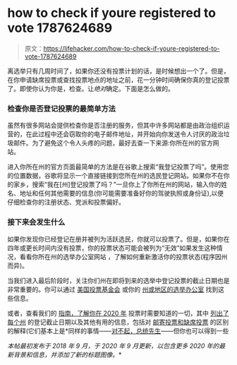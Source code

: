 # how to check if youre registered to vote 1787624689

> 原文：<https://lifehacker.com/how-to-check-if-youre-registered-to-vote-1787624689>

离选举只有几周时间了，如果你还没有投票计划的话，是时候想出一个了。但是，在你申请缺席投票或查找投票地点的地址之前，花一分钟时间确保你真的登记投票了。即使你认为你是，检查。让*绝对*确定。下面是怎么做的。



### **检查你是否登记投票的最简单方法**

虽然有很多网站会提供检查你是否注册的服务，但其中许多网站都是由政治组织运营的，在此过程中还会窃取你的电子邮件地址，并开始向你发送令人讨厌的政治垃圾邮件。为了避免这个令人头疼的问题，最好去查一下来源:你所在州的官方网站。

进入你所在州的官方页面最简单的方法是在谷歌上搜索“我登记投票了吗”。使用您的位置数据，谷歌将显示一个直接链接到您所在州的选民登记网站。如果你不在你的家乡，搜索“我在[州]登记投票了吗？”一旦你上了你所在州的网站，输入你的姓名、地址和任何其他需要的信息(你可能需要准备好你的驾驶执照或身份证),以便仔细检查你的注册状态、党派和投票偏好。

### **接下来会发生什么**

如果你发现你已经登记在册并被列为活跃选民，你就可以投票了。但是，如果你在四年或更长时间内没有投票，你的投票状态可能会被列为“无效”如果发生这种情况，看看你所在州的选举办公室网站 ，了解如何重新激活你的投票状态(程序因州而异)。



当我们进入最后阶段时，关注你们州在即将到来的选举中登记投票的截止日期也是非常重要的。你可以通过 [美国投票基金会](https://www.usvotefoundation.org/vote/state-elections/state-election-dates-deadlines.htm) 或你的 [州或地区的选举办公室](https://www.usa.gov/election-office) 找到这些信息。

或者，查看我们的 [指南，了解你在 2020 年](https://lifehacker.com/everything-you-need-to-know-to-vote-in-2020-1844873184) 投票时需要知道的一切，其中 [列出了每个州](https://lifehacker.com/everything-you-need-to-know-to-vote-in-2020-1844873184#regdeadline) 的登记截止日期以及其他有用的信息，包括对 [邮寄投票和缺席投票](https://lifehacker.com/everything-you-need-to-know-to-vote-in-2020-1844873184#regdeadline) 的区别的解释(它们基本上是*同样的事情——[对不起，总统先生](https://www.factcheck.org/2020/06/trumps-absentee-vs-mail-in-ballot-spin)——但你也可以得到一些

*本帖最初发布于 2018 年 9 月，于 2020 年 9 月更新，以包含更多 2020 年的最新背景和信息，并添加了新的标题图像。**